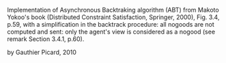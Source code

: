 Implementation of Asynchronous Backtraking algorithm (ABT) from Makoto 
Yokoo's book (Distributed Constraint Satisfaction, Springer, 2000), Fig. 3.4,
p.59, with a simplification in the backtrack procedure: all nogoods are not 
computed and sent: only the agent's view is considered as a nogood 
(see remark Section 3.4.1, p.60).

by Gauthier Picard, 2010
